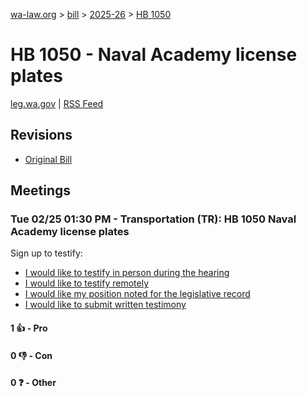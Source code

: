 [wa-law.org](/) > [bill](/bill/) > [2025-26](/bill/2025-26/) > [HB 1050](/bill/2025-26/hb/1050/)

# HB 1050 - Naval Academy license plates
[leg.wa.gov](https://app.leg.wa.gov/billsummary?BillNumber=1050&Year=2025&Initiative=false) | [RSS Feed](./rss.xml)

## Revisions
* [Original Bill](1/)

## Meetings
### Tue 02/25 01:30 PM - Transportation (TR): HB 1050 Naval Academy license plates
Sign up to testify:
* [I would like to testify in person during the hearing](https://app.leg.wa.gov/csi/Testifier/Add?chamber=House&mId=32902&aId=164708&caId=26086&tId=1)
* [I would like to testify remotely](https://app.leg.wa.gov/csi/Testifier/Add?chamber=House&mId=32902&aId=164708&caId=26086&tId=2)
* [I would like my position noted for the legislative record](https://app.leg.wa.gov/csi/Testifier/Add?chamber=House&mId=32902&aId=164708&caId=26086&tId=3)
* [I would like to submit written testimony](https://app.leg.wa.gov/csi/Testifier/Add?chamber=House&mId=32902&aId=164708&caId=26086&tId=4)

#### 1 👍 - Pro

#### 0 👎 - Con

#### 0 ❓ - Other
